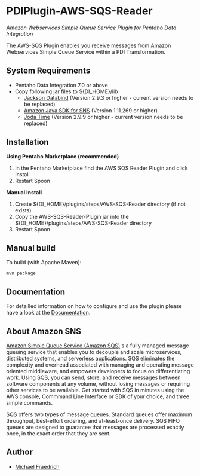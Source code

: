 # PDIPlugin-AWS-SQS-Reader
_Amazon Webservices Simple Queue Service Plugin for Pentaho Data Integration_

The AWS-SQS Plugin enables you receive messages from Amazon Webservices Simple Queue Service within a PDI Transformation.



## System Requirements

- Pentaho Data Integration 7.0 or above
- Copy following jar files to ${DI\_HOME}/lib
    - [Jackson Databind][jackson] (Version 2.9.3 or higher - current version needs to be replaced)
    - [Amazon Java SDK for SNS][aws-sdk] (Version 1.11.269 or higher)
    - [Joda Time][joda] (Version 2.9.9 or higher - current version needs to be replaced)



## Installation

**Using Pentaho Marketplace (recommended)**

1. In the Pentaho Marketplace find the AWS SQS Reader Plugin and click Install
2. Restart Spoon

**Manual Install**

1. Create ${DI\_HOME}/plugins/steps/AWS-SQS-Reader directory (if not exists)
2. Copy the AWS-SQS-Reader-Plugin jar into the ${DI\_HOME}/plugins/steps/AWS-SQS-Reader directory
3. Restart Spoon



## Manual build

To build (with Apache Maven):

```shell
mvn package
```



## Documentation

For detailled information on how to configure and use the plugin please have a look at the [Documentation](https://freddyffm.github.io/PDIPlugin-AWS-SQS-Reader/).



## About Amazon SNS

[Amazon Simple Queue Service (Amazon SQS)][sqs] s a fully managed message queuing service that enables you to decouple and scale microservices, distributed systems, and serverless applications. SQS eliminates the complexity and overhead associated with managing and operating message oriented middleware, and empowers developers to focus on differentiating work. Using SQS, you can send, store, and receive messages between software components at any volume, without losing messages or requiring other services to be available. Get started with SQS in minutes using the AWS console, Commmand Line Interface or SDK of your choice, and three simple commands.

SQS offers two types of message queues. Standard queues offer maximum throughput, best-effort ordering, and at-least-once delivery. SQS FIFO queues are designed to guarantee that messages are processed exactly once, in the exact order that they are sent.



## Author

- [Michael Fraedrich](https://github.com/FreddyFFM/)



[sqs]: https://aws.amazon.com/sqs/
[jackson]: https://github.com/FasterXML/jackson-databind/wiki
[aws-sdk]: https://aws.amazon.com/de/sdk-for-java/
[joda]: https://github.com/JodaOrg/joda-time/releases